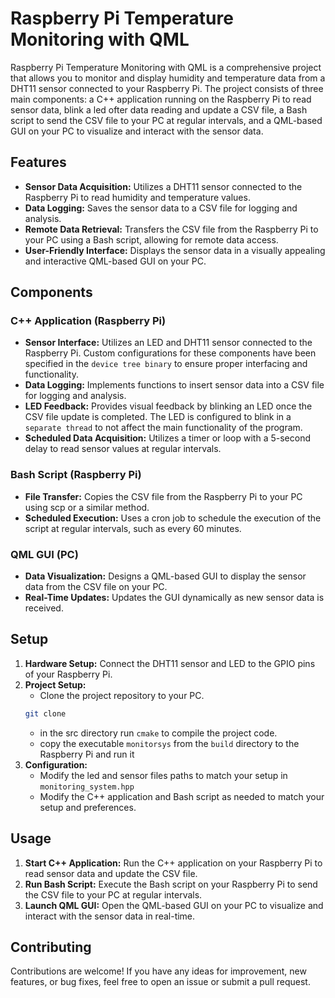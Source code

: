 # Raspberry Pi Temperature Monitoring with QML

Raspberry Pi Temperature Monitoring with QML is a comprehensive project that allows you to monitor and display humidity and temperature data from a DHT11 sensor connected to your Raspberry Pi. The project consists of three main components: a C++ application running on the Raspberry Pi to read sensor data, blink a led ofter data reading and update a CSV file, a Bash script to send the CSV file to your PC at regular intervals, and a QML-based GUI on your PC to visualize and interact with the sensor data.

## Features

- **Sensor Data Acquisition:** Utilizes a DHT11 sensor connected to the Raspberry Pi to read humidity and temperature values.
- **Data Logging:** Saves the sensor data to a CSV file for logging and analysis.
- **Remote Data Retrieval:** Transfers the CSV file from the Raspberry Pi to your PC using a Bash script, allowing for remote data access.
- **User-Friendly Interface:** Displays the sensor data in a visually appealing and interactive QML-based GUI on your PC.

## Components

### C++ Application (Raspberry Pi)

- **Sensor Interface:**  Utilizes an LED and DHT11 sensor connected to the Raspberry Pi. Custom configurations for these components have been specified in the `device tree binary` to ensure proper interfacing and functionality.
- **Data Logging:** Implements functions to insert sensor data into a CSV file for logging and analysis.
- **LED Feedback:** Provides visual feedback by blinking an LED once the CSV file update is completed. The LED is configured to blink in a `separate thread` to not affect the main functionality of the program.
- **Scheduled Data Acquisition:** Utilizes a timer or loop with a 5-second delay to read sensor values at regular intervals.

### Bash Script (Raspberry Pi)

- **File Transfer:** Copies the CSV file from the Raspberry Pi to your PC using scp or a similar method.
- **Scheduled Execution:** Uses a cron job to schedule the execution of the script at regular intervals, such as every 60 minutes.

### QML GUI (PC)

- **Data Visualization:** Designs a QML-based GUI to display the sensor data from the CSV file on your PC.
- **Real-Time Updates:** Updates the GUI dynamically as new sensor data is received.

## Setup

1. **Hardware Setup:** Connect the DHT11 sensor and LED to the GPIO pins of your Raspberry Pi.
2. **Project Setup:** 
   - Clone the project repository to your PC.
    ```bash
    git clone
    ```
   - in the src directory run `cmake` to compile the project code.
   - copy the executable `monitorsys` from the `build` directory to the Raspberry Pi and run it
3. **Configuration:** 
   - Modify the led and sensor files paths to match your setup in `monitoring_system.hpp`
   - Modify the C++ application and Bash script as needed to match your setup and preferences.

## Usage

1. **Start C++ Application:** Run the C++ application on your Raspberry Pi to read sensor data and update the CSV file.
2. **Run Bash Script:** Execute the Bash script on your Raspberry Pi to send the CSV file to your PC at regular intervals.
3. **Launch QML GUI:** Open the QML-based GUI on your PC to visualize and interact with the sensor data in real-time.

## Contributing

Contributions are welcome! If you have any ideas for improvement, new features, or bug fixes, feel free to open an issue or submit a pull request.

